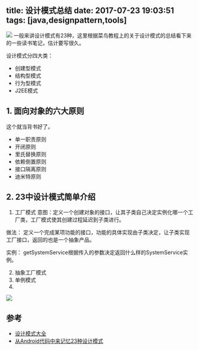 title: 设计模式总结
date: 2017-07-23 19:03:51
tags: [java,designpattern,tools]
---

![](https://www.haldir66.ga/static/imgs/509bdb071f9e7040823049e3db56e7c1.jpg)
一般来讲设计模式有23种，这里根据菜鸟教程上的关于设计模式的总结看下来的一些读书笔记，估计要写很久。
<!--more-->

设计模式分四大类：
- 创建型模式
- 结构型模式
- 行为型模式
- J2EE模式


## 1. 面向对象的六大原则
这个就当背书好了。
- 单一职责原则
- 开闭原则
- 里氏替换原则
- 依赖倒置原则
- 接口隔离原则
- 迪米特原则


## 2. 23中设计模式简单介绍
1. 工厂模式
意图：定义一个创建对象的接口，让其子类自己决定实例化哪一个工厂类，工厂模式使其创建过程延迟到子类进行。

做法： 定义一个完成某项功能的接口，功能的具体实现由子类决定，让子类实现工厂接口，返回的也是一个抽象产品。

实例：
getSystemService根据传入的参数决定返回什么样的SystemService实例。



2. 抽象工厂模式
3. 单例模式
4. 







![](https://www.haldir66.ga/static/imgs/77a5260f0e038392414105c5bf8fdecc.jpg)



## 参考
- [设计模式大全](http://zz563143188.iteye.com/blog/1847029)
- [从Android代码中来记忆23种设计模式](http://www.jianshu.com/p/1a9f571ad7c0从Android代码中来记忆23种设计模式)
